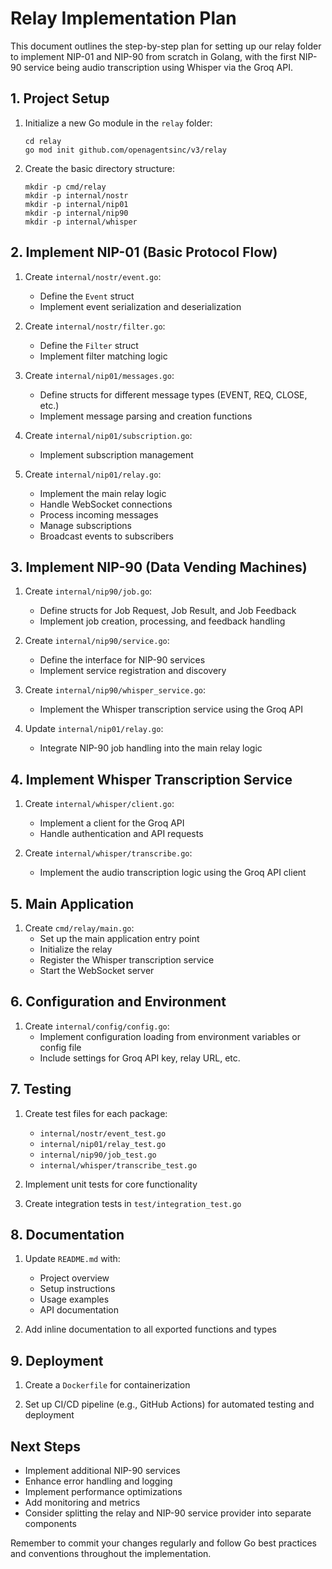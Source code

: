 # Relay Implementation Plan

This document outlines the step-by-step plan for setting up our relay folder to implement NIP-01 and NIP-90 from scratch in Golang, with the first NIP-90 service being audio transcription using Whisper via the Groq API.

## 1. Project Setup

1. Initialize a new Go module in the `relay` folder:
   ```
   cd relay
   go mod init github.com/openagentsinc/v3/relay
   ```

2. Create the basic directory structure:
   ```
   mkdir -p cmd/relay
   mkdir -p internal/nostr
   mkdir -p internal/nip01
   mkdir -p internal/nip90
   mkdir -p internal/whisper
   ```

## 2. Implement NIP-01 (Basic Protocol Flow)

1. Create `internal/nostr/event.go`:
   - Define the `Event` struct
   - Implement event serialization and deserialization

2. Create `internal/nostr/filter.go`:
   - Define the `Filter` struct
   - Implement filter matching logic

3. Create `internal/nip01/messages.go`:
   - Define structs for different message types (EVENT, REQ, CLOSE, etc.)
   - Implement message parsing and creation functions

4. Create `internal/nip01/subscription.go`:
   - Implement subscription management

5. Create `internal/nip01/relay.go`:
   - Implement the main relay logic
   - Handle WebSocket connections
   - Process incoming messages
   - Manage subscriptions
   - Broadcast events to subscribers

## 3. Implement NIP-90 (Data Vending Machines)

1. Create `internal/nip90/job.go`:
   - Define structs for Job Request, Job Result, and Job Feedback
   - Implement job creation, processing, and feedback handling

2. Create `internal/nip90/service.go`:
   - Define the interface for NIP-90 services
   - Implement service registration and discovery

3. Create `internal/nip90/whisper_service.go`:
   - Implement the Whisper transcription service using the Groq API

4. Update `internal/nip01/relay.go`:
   - Integrate NIP-90 job handling into the main relay logic

## 4. Implement Whisper Transcription Service

1. Create `internal/whisper/client.go`:
   - Implement a client for the Groq API
   - Handle authentication and API requests

2. Create `internal/whisper/transcribe.go`:
   - Implement the audio transcription logic using the Groq API client

## 5. Main Application

1. Create `cmd/relay/main.go`:
   - Set up the main application entry point
   - Initialize the relay
   - Register the Whisper transcription service
   - Start the WebSocket server

## 6. Configuration and Environment

1. Create `internal/config/config.go`:
   - Implement configuration loading from environment variables or config file
   - Include settings for Groq API key, relay URL, etc.

## 7. Testing

1. Create test files for each package:
   - `internal/nostr/event_test.go`
   - `internal/nip01/relay_test.go`
   - `internal/nip90/job_test.go`
   - `internal/whisper/transcribe_test.go`

2. Implement unit tests for core functionality

3. Create integration tests in `test/integration_test.go`

## 8. Documentation

1. Update `README.md` with:
   - Project overview
   - Setup instructions
   - Usage examples
   - API documentation

2. Add inline documentation to all exported functions and types

## 9. Deployment

1. Create a `Dockerfile` for containerization

2. Set up CI/CD pipeline (e.g., GitHub Actions) for automated testing and deployment

## Next Steps

- Implement additional NIP-90 services
- Enhance error handling and logging
- Implement performance optimizations
- Add monitoring and metrics
- Consider splitting the relay and NIP-90 service provider into separate components

Remember to commit your changes regularly and follow Go best practices and conventions throughout the implementation.